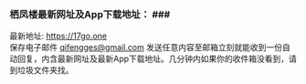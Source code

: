 ### 栖凤楼最新网址及App下载地址： ### <br>
最新地址:   https://17go.one<br>
保存电子邮件 qifengges@gmail.com 发送任意内容至邮箱立刻就能收到一份自动回复，内含最新网址及最新App下载地址。几分钟内如果你的收件箱没看到，请到垃圾文件夹找。<br>

